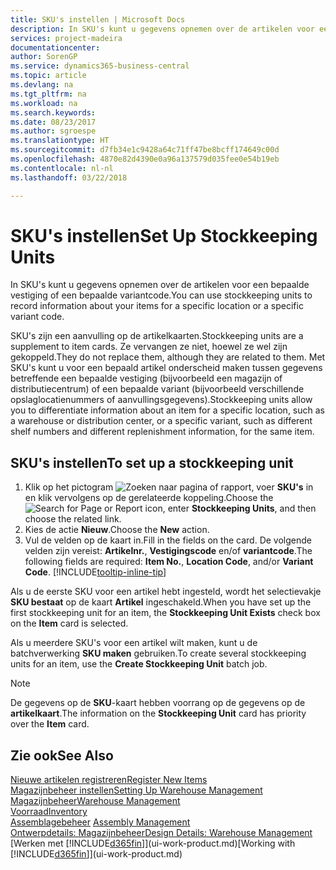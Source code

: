 ```yaml
---
title: SKU's instellen | Microsoft Docs
description: In SKU's kunt u gegevens opnemen over de artikelen voor een bepaalde vestiging of een bepaalde variantcode.
services: project-madeira
documentationcenter: 
author: SorenGP
ms.service: dynamics365-business-central
ms.topic: article
ms.devlang: na
ms.tgt_pltfrm: na
ms.workload: na
ms.search.keywords: 
ms.date: 08/23/2017
ms.author: sgroespe
ms.translationtype: HT
ms.sourcegitcommit: d7fb34e1c9428a64c71ff47be8bcff174649c00d
ms.openlocfilehash: 4870e82d4390e0a96a137579d035fee0e54b19eb
ms.contentlocale: nl-nl
ms.lasthandoff: 03/22/2018

---
```

# <a name="set-up-stockkeeping-units"></a><span data-ttu-id="e1bb2-103">SKU's instellen</span><span class="sxs-lookup"><span data-stu-id="e1bb2-103">Set Up Stockkeeping Units</span></span>
<span data-ttu-id="e1bb2-104">In SKU's kunt u gegevens opnemen over de artikelen voor een bepaalde vestiging of een bepaalde variantcode.</span><span class="sxs-lookup"><span data-stu-id="e1bb2-104">You can use stockkeeping units to record information about your items for a specific location or a specific variant code.</span></span>  

 <span data-ttu-id="e1bb2-105">SKU's zijn een aanvulling op de artikelkaarten.</span><span class="sxs-lookup"><span data-stu-id="e1bb2-105">Stockkeeping units are a supplement to item cards.</span></span> <span data-ttu-id="e1bb2-106">Ze vervangen ze niet, hoewel ze wel zijn gekoppeld.</span><span class="sxs-lookup"><span data-stu-id="e1bb2-106">They do not replace them, although they are related to them.</span></span> <span data-ttu-id="e1bb2-107">Met SKU's kunt u voor een bepaald artikel onderscheid maken tussen gegevens betreffende een bepaalde vestiging (bijvoorbeeld een magazijn of distributiecentrum) of een bepaalde variant (bijvoorbeeld verschillende opslaglocatienummers of aanvullingsgegevens).</span><span class="sxs-lookup"><span data-stu-id="e1bb2-107">Stockkeeping units allow you to differentiate information about an item for a specific location, such as a warehouse or distribution center, or a specific variant, such as different shelf numbers and different replenishment information, for the same item.</span></span>  

## <a name="to-set-up-a-stockkeeping-unit"></a><span data-ttu-id="e1bb2-108">SKU's instellen</span><span class="sxs-lookup"><span data-stu-id="e1bb2-108">To set up a stockkeeping unit</span></span>  

1.  <span data-ttu-id="e1bb2-109">Klik op het pictogram ![Zoeken naar pagina of rapport](media/ui-search/search_small.png "Zoeken naar pagina of rapport"), voer **SKU's** in en klik vervolgens op de gerelateerde koppeling.</span><span class="sxs-lookup"><span data-stu-id="e1bb2-109">Choose the ![Search for Page or Report](media/ui-search/search_small.png "Search for Page or Report icon") icon, enter **Stockkeeping Units**, and then choose the related link.</span></span>  
2.  <span data-ttu-id="e1bb2-110">Kies de actie **Nieuw**.</span><span class="sxs-lookup"><span data-stu-id="e1bb2-110">Choose the **New** action.</span></span>  
3.  <span data-ttu-id="e1bb2-111">Vul de velden op de kaart in.</span><span class="sxs-lookup"><span data-stu-id="e1bb2-111">Fill in the fields on the card.</span></span> <span data-ttu-id="e1bb2-112">De volgende velden zijn vereist: **Artikelnr.**, **Vestigingscode** en/of **variantcode**.</span><span class="sxs-lookup"><span data-stu-id="e1bb2-112">The following fields are required: **Item No.**, **Location Code**, and/or **Variant Code**.</span></span> [!INCLUDE[tooltip-inline-tip](includes/tooltip-inline-tip_md.md)]  

<span data-ttu-id="e1bb2-113">Als u de eerste SKU voor een artikel hebt ingesteld, wordt het selectievakje **SKU bestaat** op de kaart **Artikel** ingeschakeld.</span><span class="sxs-lookup"><span data-stu-id="e1bb2-113">When you have set up the first stockkeeping unit for an item, the **Stockkeeping Unit Exists** check box on the **Item** card is selected.</span></span>  

<span data-ttu-id="e1bb2-114">Als u meerdere SKU's voor een artikel wilt maken, kunt u de batchverwerking **SKU maken** gebruiken.</span><span class="sxs-lookup"><span data-stu-id="e1bb2-114">To create several stockkeeping units for an item, use the **Create Stockkeeping Unit** batch job.</span></span>  

> [!NOTE]  
>  <span data-ttu-id="e1bb2-115">De gegevens op de **SKU**-kaart hebben voorrang op de gegevens op de **artikelkaart**.</span><span class="sxs-lookup"><span data-stu-id="e1bb2-115">The information on the **Stockkeeping Unit** card has priority over the **Item** card.</span></span>  

## <a name="see-also"></a><span data-ttu-id="e1bb2-116">Zie ook</span><span class="sxs-lookup"><span data-stu-id="e1bb2-116">See Also</span></span>  
[<span data-ttu-id="e1bb2-117">Nieuwe artikelen registreren</span><span class="sxs-lookup"><span data-stu-id="e1bb2-117">Register New Items</span></span>](inventory-how-register-new-items.md)  
[<span data-ttu-id="e1bb2-118">Magazijnbeheer instellen</span><span class="sxs-lookup"><span data-stu-id="e1bb2-118">Setting Up Warehouse Management</span></span>](warehouse-setup-warehouse.md)  
[<span data-ttu-id="e1bb2-119">Magazijnbeheer</span><span class="sxs-lookup"><span data-stu-id="e1bb2-119">Warehouse Management</span></span>](warehouse-manage-warehouse.md)  
[<span data-ttu-id="e1bb2-120">Voorraad</span><span class="sxs-lookup"><span data-stu-id="e1bb2-120">Inventory</span></span>](inventory-manage-inventory.md)  
<span data-ttu-id="e1bb2-121">[Assemblagebeheer](assembly-assemble-items.md)  </span><span class="sxs-lookup"><span data-stu-id="e1bb2-121">[Assembly Management](assembly-assemble-items.md)  </span></span>  
[<span data-ttu-id="e1bb2-122">Ontwerpdetails: Magazijnbeheer</span><span class="sxs-lookup"><span data-stu-id="e1bb2-122">Design Details: Warehouse Management</span></span>](design-details-warehouse-management.md)  
<span data-ttu-id="e1bb2-123">[Werken met [!INCLUDE[d365fin](includes/d365fin_md.md)]](ui-work-product.md)</span><span class="sxs-lookup"><span data-stu-id="e1bb2-123">[Working with [!INCLUDE[d365fin](includes/d365fin_md.md)]](ui-work-product.md)</span></span>  


